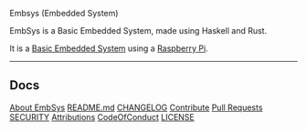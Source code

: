 Embsys (Embedded System)

EmbSys is  a Basic Embedded System, made using Haskell and Rust.

It is a [Basic Embedded System](#) using a [Raspberry Pi](#).






-------
## Docs

[About EmbSys](..docs/embsys.pdf) [README.md](../docs/README.md) [CHANGELOG](../docs/CHANGELOG.md) [Contribute](../docs/CONTRIBUTING.md) [Pull Requests](../docs/blob/PRs.md)  [SECURITY](../docs/SECURITY.md) [Attributions](..docs/Attributions.md) [CodeOfConduct](../docs/CodeOfConduct.md) [LICENSE](../docs/LICENSE.md)

